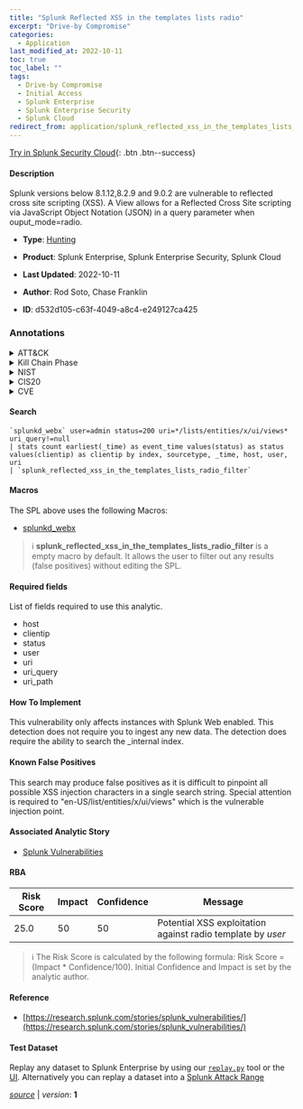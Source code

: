 ```yaml
---
title: "Splunk Reflected XSS in the templates lists radio"
excerpt: "Drive-by Compromise"
categories:
  - Application
last_modified_at: 2022-10-11
toc: true
toc_label: ""
tags:
  - Drive-by Compromise
  - Initial Access
  - Splunk Enterprise
  - Splunk Enterprise Security
  - Splunk Cloud
redirect_from: application/splunk_reflected_xss_in_the_templates_lists_radio/
---
```




[Try in Splunk Security Cloud](https://www.splunk.com/en_us/cyber-security.html){: .btn .btn--success}

#### Description

Splunk versions below 8.1.12,8.2.9 and 9.0.2 are vulnerable to reflected cross site scripting (XSS). A View allows for a Reflected Cross Site scripting via JavaScript Object Notation (JSON) in a query parameter when ouput_mode=radio.

- **Type**: [Hunting](https://github.com/splunk/security_content/wiki/Detection-Analytic-Types)
- **Product**: Splunk Enterprise, Splunk Enterprise Security, Splunk Cloud

- **Last Updated**: 2022-10-11
- **Author**: Rod Soto, Chase Franklin
- **ID**: d532d105-c63f-4049-a8c4-e249127ca425

### Annotations
<details>
  <summary>ATT&CK</summary>

<div markdown="1">

#### [ATT&CK](https://attack.mitre.org/)

| ID          | Technique   | Tactic         |
| ----------- | ----------- |--------------- |
| [T1189](https://attack.mitre.org/techniques/T1189/) | Drive-by Compromise | Initial Access |

</div>
</details>


<details>
  <summary>Kill Chain Phase</summary>

<div markdown="1">

* Delivery


</div>
</details>


<details>
  <summary>NIST</summary>

<div markdown="1">

* DE.AE



</div>
</details>

<details>
  <summary>CIS20</summary>

<div markdown="1">

* CIS 10



</div>
</details>

<details>
  <summary>CVE</summary>

<div markdown="1">


</div>
</details>


#### Search

```
`splunkd_webx` user=admin status=200 uri=*/lists/entities/x/ui/views* uri_query!=null 
| stats count earliest(_time) as event_time values(status) as status values(clientip) as clientip by index, sourcetype, _time, host, user, uri 
| `splunk_reflected_xss_in_the_templates_lists_radio_filter`
```

#### Macros
The SPL above uses the following Macros:
* [splunkd_webx](https://github.com/splunk/security_content/blob/develop/macros/splunkd_webx.yml)

> :information_source:
> **splunk_reflected_xss_in_the_templates_lists_radio_filter** is a empty macro by default. It allows the user to filter out any results (false positives) without editing the SPL.



#### Required fields
List of fields required to use this analytic.
* host
* clientip
* status
* user
* uri
* uri_query
* uri_path



#### How To Implement
This vulnerability only affects instances with Splunk Web enabled. This detection does not require you to ingest any new data. The detection does require the ability to search the _internal index.
#### Known False Positives
This search may produce false positives as it is difficult to pinpoint all possible XSS injection characters in a single search string. Special attention is required to &#34;en-US/list/entities/x/ui/views&#34; which is the vulnerable injection point.

#### Associated Analytic Story
* [Splunk Vulnerabilities](/stories/splunk_vulnerabilities)




#### RBA

| Risk Score  | Impact      | Confidence   | Message      |
| ----------- | ----------- |--------------|--------------|
| 25.0 | 50 | 50 | Potential XSS exploitation against radio template by $user$ |


> :information_source:
> The Risk Score is calculated by the following formula: Risk Score = (Impact * Confidence/100). Initial Confidence and Impact is set by the analytic author.


#### Reference

* [https://research.splunk.com/stories/splunk_vulnerabilities/](https://research.splunk.com/stories/splunk_vulnerabilities/)



#### Test Dataset
Replay any dataset to Splunk Enterprise by using our [`replay.py`](https://github.com/splunk/attack_data#using-replaypy) tool or the [UI](https://github.com/splunk/attack_data#using-ui).
Alternatively you can replay a dataset into a [Splunk Attack Range](https://github.com/splunk/attack_range#replay-dumps-into-attack-range-splunk-server)




[*source*](https://github.com/splunk/security_content/tree/develop/detections/application/splunk_reflected_xss_in_the_templates_lists_radio.yml) \| *version*: **1**